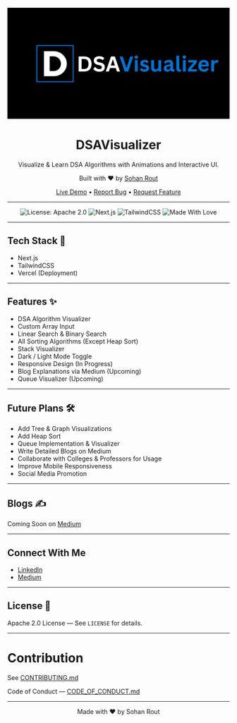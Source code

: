 <p align="center">
  <img src="./public/DSAVisualizer.png" alt="DSAVisualizer Banner"/>
</p>

<h1 align="center">DSAVisualizer</h1>

<p align="center">
  Visualize & Learn DSA Algorithms with Animations and Interactive UI.
</p>

<p align="center">
  Built with ❤️ by <a href="https://github.com/Sohan-Rout">Sohan Rout</a>
</p>

<p align="center">
  <a href="https://www.dsavisualizer.in/">Live Demo</a> • 
  <a href="https://github.com/Sohan-Rout/DSAVisualizer/issues">Report Bug</a> • 
  <a href="https://github.com/Sohan-Rout/DSAVisualizer/issues">Request Feature</a>
</p>

---

<p align="center">
  <img src="https://img.shields.io/badge/License-Apache%202.0-blue.svg" alt="License: Apache 2.0">
  <img src="https://img.shields.io/badge/Next.js-%23000000.svg?style=flat&logo=next.js&logoColor=white" alt="Next.js">
  <img src="https://img.shields.io/badge/TailwindCSS-38B2AC?style=flat&logo=tailwind-css&logoColor=white" alt="TailwindCSS">
  <img src="https://img.shields.io/badge/Made%20With-Love-red" alt="Made With Love">
</p>

---

## Tech Stack 🚀

- Next.js  
- TailwindCSS  
- Vercel (Deployment)

---

## Features ✨

- DSA Algorithm Visualizer  
- Custom Array Input  
- Linear Search & Binary Search  
- All Sorting Algorithms (Except Heap Sort)  
- Stack Visualizer  
- Dark / Light Mode Toggle  
- Responsive Design (In Progress)  
- Blog Explanations via Medium (Upcoming)  
- Queue Visualizer (Upcoming)

---

## Future Plans 🛠️

- Add Tree & Graph Visualizations  
- Add Heap Sort  
- Queue Implementation & Visualizer  
- Write Detailed Blogs on Medium  
- Collaborate with Colleges & Professors for Usage  
- Improve Mobile Responsiveness  
- Social Media Promotion  

---

## Blogs ✍️  

Coming Soon on [Medium](https://medium.com/@sohan-rout)

---

## Connect With Me  

- [LinkedIn](https://www.linkedin.com/in/sohan-rout)  
- [Medium](https://medium.com/@sohan-rout)

---

## License 📄  

Apache 2.0 License — See `LICENSE` for details.

---

# Contribution  

See [CONTRIBUTING.md](./CONTRIBUTING.md)  

Code of Conduct — [CODE_OF_CONDUCT.md](./CODE_OF_CONDUCT.md)

---

<p align="center">
  Made with ❤️ by Sohan Rout
</p>